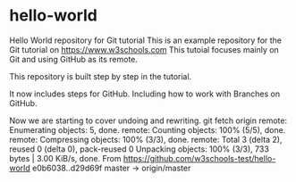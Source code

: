 
# hello-world
Hello World repository for Git tutorial
This is an example repository for the Git tutorial on https://www.w3schools.com
This tutoial focuses mainly on Git and using GitHub as its remote.

This repository is built step by step in the tutorial.

It now includes steps for GitHub.
Including how to work with Branches on GitHub.

Now we are starting to cover undoing and rewriting.
git fetch origin
remote: Enumerating objects: 5, done.
remote: Counting objects: 100% (5/5), done.
remote: Compressing objects: 100% (3/3), done.
remote: Total 3 (delta 2), reused 0 (delta 0), pack-reused 0
Unpacking objects: 100% (3/3), 733 bytes | 3.00 KiB/s, done.
From https://github.com/w3schools-test/hello-world
   e0b6038..d29d69f  master     -> origin/master
